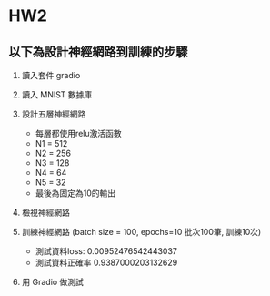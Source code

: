 # HW2
## 以下為設計神經網路到訓練的步驟
1. 讀入套件 gradio

2. 讀入 MNIST 數據庫

3. 設計五層神經網路
   - 每層都使用relu激活函數
   - N1 = 512
   - N2 = 256
   - N3 = 128
   - N4 = 64
   - N5 = 32
   - 最後為固定為10的輸出

4. 檢視神經網路

5. 訓練神經網路 (batch size = 100, epochs=10 批次100筆, 訓練10次)
   - 測試資料loss: 0.00952476542443037
   - 測試資料正確率 0.9387000203132629

6. 用 Gradio 做測試
